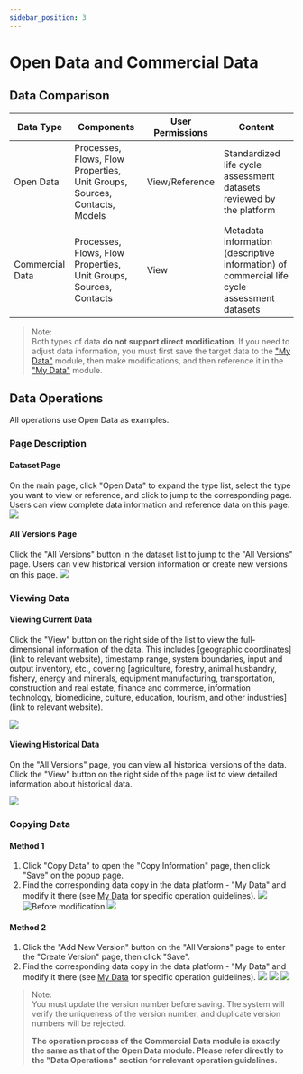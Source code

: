 ```yaml
---
sidebar_position: 3
---
```


# Open Data and Commercial Data

## Data Comparison

| Data Type | Components | User Permissions | Content |
|-----------|------------|-----------------|---------|
| Open Data | Processes, Flows, Flow Properties, Unit Groups, Sources, Contacts, Models | View/Reference | Standardized life cycle assessment datasets reviewed by the platform |
| Commercial Data | Processes, Flows, Flow Properties, Unit Groups, Sources, Contacts | View | Metadata information (descriptive information) of commercial life cycle assessment datasets |

>Note:  
Both types of data **do not support direct modification**. If you need to adjust data information, you must first save the target data to the ["My Data"](./create-my-data.md) module, then make modifications, and then reference it in the ["My Data"](./create-my-data.md) module.

## Data Operations

All operations use Open Data as examples.

### Page Description

#### Dataset Page

On the main page, click "Open Data" to expand the type list, select the type you want to view or reference, and click to jump to the corresponding page. Users can view complete data information and reference data on this page.
![](./img/open-24.png)

#### All Versions Page

Click the "All Versions" button in the dataset list to jump to the "All Versions" page. Users can view historical version information or create new versions on this page.
![](./img/open-25.png)

### Viewing Data

#### Viewing Current Data

Click the "View" button on the right side of the list to view the full-dimensional information of the data. This includes [geographic coordinates](link to relevant website), timestamp range, system boundaries, input and output inventory, etc., covering [agriculture, forestry, animal husbandry, fishery, energy and minerals, equipment manufacturing, transportation, construction and real estate, finance and commerce, information technology, biomedicine, culture, education, tourism, and other industries](link to relevant website).

![](./img/open-23.png)

#### Viewing Historical Data

On the "All Versions" page, you can view all historical versions of the data. Click the "View" button on the right side of the page list to view detailed information about historical data.

![](./img/open-22.png)

### Copying Data

#### Method 1

1. Click "Copy Data" to open the "Copy Information" page, then click "Save" on the popup page.
2. Find the corresponding data copy in the data platform - "My Data" and modify it there (see [My Data](./create-my-data.md) for specific operation guidelines).
![](./img/open-19.png)
![Before modification](./img/open-20.png)
![](./img/open-21.png)

#### Method 2

1. Click the "Add New Version" button on the "All Versions" page to enter the "Create Version" page, then click "Save".  
2. Find the corresponding data copy in the data platform - "My Data" and modify it there (see [My Data](./create-my-data.md) for specific operation guidelines).
![](./img/open-16.png)
![](./img/open-17.png)
![](./img/open-18.png)

>Note:  
You must update the version number before saving. The system will verify the uniqueness of the version number, and duplicate version numbers will be rejected.
>
>**The operation process of the Commercial Data module is exactly the same as that of the Open Data module. Please refer directly to the "Data Operations" section for relevant operation guidelines.**
